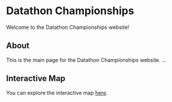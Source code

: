 # Datathon Championships

Welcome to the Datathon Championships website!

## About

This is the main page for the Datathon Championships website. ...

## Interactive Map

You can explore the interactive map [here](https://sarahliaw.github.io/interactive_map.html).

<!-- Add more sections as needed -->
